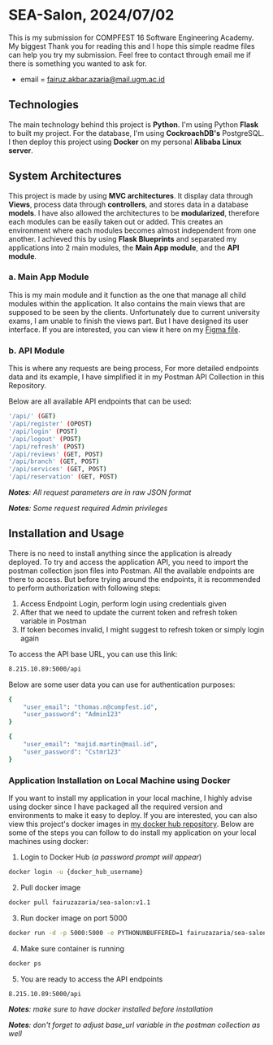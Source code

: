 # SEA-Salon, 2024/07/02

This is my submission for COMPFEST 16 Software Engineering Academy. My biggest Thank you for reading this and I hope this simple readme files can help you try my submission. Feel free to contact through email me if there is something you wanted to ask for. 

- email = fairuz.akbar.azaria@mail.ugm.ac.id

## Technologies

The main technology behind this project is **Python**. I'm using Python **Flask** to built my project. For the database, I'm using **CockroachDB's** PostgreSQL. I then deploy this project using **Docker** on my personal **Alibaba Linux server**.

## System Architectures

This project is made by using **MVC architectures**. It display data through **Views**, process data through **controllers**, and stores data in a database **models**. I have also allowed the architectures to be **modularized**, therefore each modules can be easily taken out or added. This creates an environment where each modules becomes almost independent from one another. I achieved this by using **Flask Blueprints** and separated my applications into 2 main modules, the **Main App module**, and the **API module**.

### a. Main App Module
This is my main module and it function as the one that manage all child modules within the application. It also contains the main views that are supposed to be seen by the clients. Unfortunately due to current university exams, I am unable to finish the views part. But I have designed its user interface. If you are interested, you can view it here on my [Figma file](https://www.figma.com/design/dJiI7fn8yLXTjFIz1tShDj/Salon?node-id=28-3745).

### b. API Module

This is where any requests are being process, For more detailed endpoints data and its example, I have simplified it in my Postman API Collection in this Repository. 

Below are all available API endpoints that can be used:
```bash
'/api/' (GET)
'/api/register' (OPOST)
'/api/login' (POST)
'/api/logout' (POST)
'/api/refresh' (POST)
'/api/reviews' (GET, POST)
'/api/branch' (GET, POST)
'/api/services' (GET, POST)
'/api/reservation' (GET, POST)
```

***Notes**: All request parameters are in raw JSON format*

***Notes**: Some request required Admin privileges*

## Installation and Usage

There is no need to install anything since the application is already deployed. To try and access the application API, you need to import the postman collection json files into Postman. All the available endpoints are there to access. But before trying around the endpoints, it is recommended to perform authorization with following steps:

1. Access Endpoint Login, perform login using credentials given
2. After that we need to update the current token and refresh token variable in Postman
2. If token becomes invalid, I might suggest to refresh token or simply login again

To access the API base URL, you can use this link:
```bash
8.215.10.89:5000/api
```

Below are some user data you can use for authentication purposes:
```bash
{
    "user_email": "thomas.n@compfest.id",
    "user_password": "Admin123"
}
```

```bash
{
    "user_email": "majid.martin@mail.id",
    "user_password": "Cstmr123"
}
```

### Application Installation on Local Machine using Docker

If you want to install my application in your local machine, I highly advise using docker since I have packaged all the required version and environments to make it easy to deploy. If you are interested, you can also view this project's docker images in [my docker hub repository](https://hub.docker.com/repository/docker/fairuzazaria/sea-salon/general). Below are some of the steps you can follow to do install my application on your local machines using docker:

1. Login to Docker Hub (*a password prompt will appear*)
```bash
docker login -u {docker_hub_username}
```
2. Pull docker image
```bash
docker pull fairuzazaria/sea-salon:v1.1
```
3. Run docker image on port 5000
```bash
docker run -d -p 5000:5000 -e PYTHONUNBUFFERED=1 fairuzazaria/sea-salon:v1.1
```
4. Make sure container is running
```bash
docker ps
```
5. You are ready to access the API endpoints 
```bash
8.215.10.89:5000/api
```

***Notes**: make sure to have docker installed before installation*

***Notes**: don't forget to adjust base_url variable in the postman collection as well*
